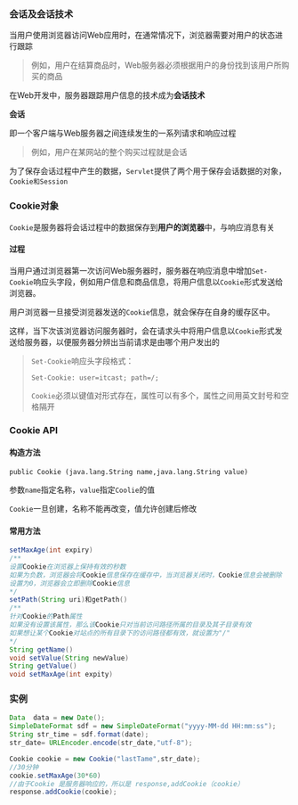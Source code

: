 ### 会话及会话技术

当用户使用浏览器访问Web应用时，在通常情况下，浏览器需要对用户的状态进行跟踪

> 例如，用户在结算商品时，Web服务器必须根据用户的身份找到该用户所购买的商品

在Web开发中，服务器跟踪用户信息的技术成为**会话技术**

**会话**

即一个客户端与Web服务器之间连续发生的一系列请求和响应过程

> 例如，用户在某网站的整个购买过程就是会话

为了保存会话过程中产生的数据，`Servlet`提供了两个用于保存会话数据的对象，`Cookie和Session`

### Cookie对象

`Cookie`是服务器将会话过程中的数据保存到**用户的浏览器**中，与响应消息有关

#### 过程

当用户通过浏览器第一次访问Web服务器时，服务器在响应消息中增加`Set-Cookie`响应头字段，例如用户信息和商品信息，将用户信息以`Cookie`形式发送给浏览器。

用户浏览器一旦接受浏览器发送的`Cookie`信息，就会保存在自身的缓存区中。

这样，当下次该浏览器访问服务器时，会在请求头中将用户信息以`Cookie`形式发送给服务器，以便服务器分辨出当前请求是由哪个用户发出的

> `Set-Cookie`响应头字段格式：
>
> `Set-Cookie: user=itcast; path=/;`
>
> `Cookie`必须以键值对形式存在，属性可以有多个，属性之间用英文封号和空格隔开

### Cookie API

#### 构造方法

`public Cookie (java.lang.String name,java.lang.String value)`

参数`name`指定名称，`value`指定`Coolie`的值

`Cookie`一旦创建，名称不能再改变，值允许创建后修改

#### 常用方法

```java
setMaxAge(int expiry)
/**
设置Cookie在浏览器上保持有效的秒数
如果为负数，浏览器会将Cookie信息保存在缓存中，当浏览器关闭时，Cookie信息会被删除
设置为0，浏览器会立即删除Cookie信息
*/
setPath(String uri)和getPath()
/**
针对Cookie的Path属性
如果没有设置该属性，那么该Cookie只对当前访问路径所属的目录及其子目录有效
如果想让某个Cookie对站点的所有目录下的访问路径都有效，就设置为"/"
*/
String getName()
void setValue(String newValue)
String getValue()
void setMaxAge(int expity)
```



### 实例

```java
Data  data = new Date();
SimpleDateFormat sdf = new SimpleDateFormat("yyyy-MM-dd HH:mm:ss");
String str_time = sdf.format(date);
str_date= URLEncoder.encode(str_date,"utf-8");

Cookie cookie = new Cookie("lastTame",str_date);
//30分钟
cookie.setMaxAge(30*60)
//由于Cookie 是服务器响应的，所以是 response,addCookie（cookie）
response.addCookie(cookie);
```

